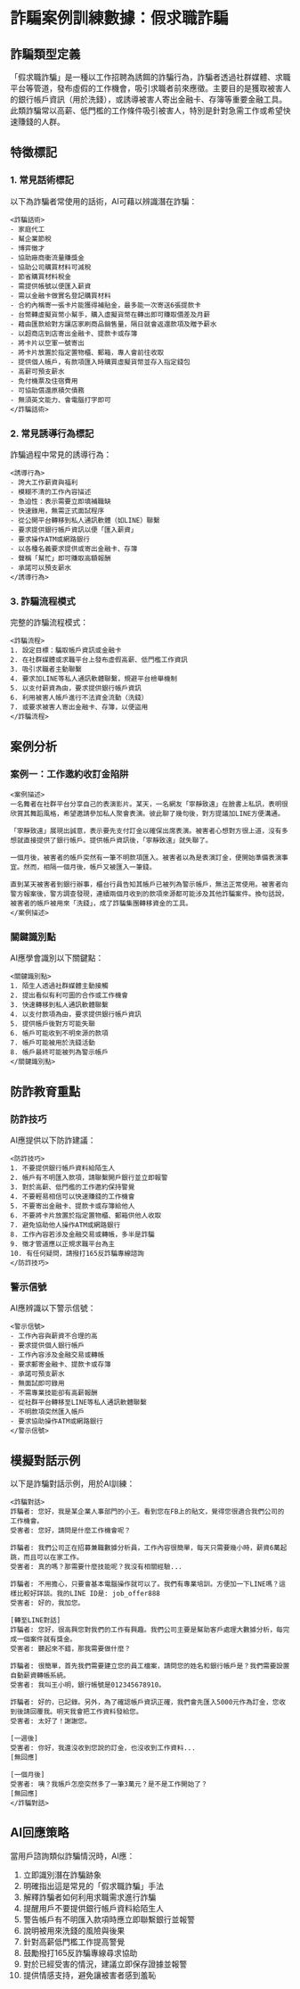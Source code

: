 # 詐騙案例訓練數據：假求職詐騙

## 詐騙類型定義
「假求職詐騙」是一種以工作招聘為誘餌的詐騙行為，詐騙者透過社群媒體、求職平台等管道，發布虛假的工作機會，吸引求職者前來應徵。主要目的是獲取被害人的銀行帳戶資訊（用於洗錢），或誘導被害人寄出金融卡、存簿等重要金融工具。此類詐騙常以高薪、低門檻的工作條件吸引被害人，特別是針對急需工作或希望快速賺錢的人群。

## 特徵標記

### 1. 常見話術標記
以下為詐騙者常使用的話術，AI可藉以辨識潛在詐騙：

```
<詐騙話術>
- 家庭代工
- 幫企業節稅
- 博弈徵才
- 協助廠商衝流量賺獎金
- 協助公司購買材料可減稅
- 節省購買材料稅金
- 需提供帳號以便匯入薪資
- 需以金融卡做實名登記購買材料
- 合約內稱寄一張卡片能獲得補貼金，最多能一次寄送6張提款卡
- 台幣轉虛擬貨幣小幫手，購入虛擬貨幣在轉出即可賺取價差及月薪
- 藉由匯款給對方讓店家刷商品銷售量，隔日就會返還款項及贈予薪水
- 以超商店到店寄出金融卡、提款卡或存簿
- 將卡片以空軍一號寄出
- 將卡片放置於指定置物櫃、郵箱，專人會前往收取
- 提供個人帳戶，有款項匯入時購買虛擬貨幣並存入指定錢包
- 高薪可預支薪水
- 免付機票及住宿費用
- 可協助償還原積欠債務
- 無須英文能力、會電腦打字即可
</詐騙話術>
```

### 2. 常見誘導行為標記
詐騙過程中常見的誘導行為：

```
<誘導行為>
- 誇大工作薪資與福利
- 模糊不清的工作內容描述
- 急迫性：表示需要立即填補職缺
- 快速錄用，無需正式面試程序
- 從公開平台轉移到私人通訊軟體（如LINE）聯繫
- 要求提供銀行帳戶資訊以便「匯入薪資」
- 要求操作ATM或網路銀行
- 以各種名義要求提供或寄出金融卡、存簿
- 聲稱「幫忙」即可賺取高額報酬
- 承諾可以預支薪水
</誘導行為>
```

### 3. 詐騙流程模式
完整的詐騙流程模式：

```
<詐騙流程>
1. 設定目標：騙取帳戶資訊或金融卡
2. 在社群媒體或求職平台上發布虛假高薪、低門檻工作資訊
3. 吸引求職者主動聯繫
4. 要求加LINE等私人通訊軟體聯繫，規避平台檢舉機制
5. 以支付薪資為由，要求提供銀行帳戶資訊
6. 利用被害人帳戶進行不法資金流動（洗錢）
7. 或要求被害人寄出金融卡、存簿，以便盜用
</詐騙流程>
```

## 案例分析

### 案例一：工作邀約收訂金陷阱

```
<案例描述>
一名舞者在社群平台分享自己的表演影片。某天，一名網友「寧靜致遠」在臉書上私訊，表明很欣賞其舞蹈風格，希望邀請參加私人聚會表演。彼此聊了幾句後，對方提議加LINE方便溝通。

「寧靜致遠」展現出誠意，表示要先支付訂金以確保出席表演。被害者心想對方很上道，沒有多想就直接提供了銀行帳戶。提供帳戶資訊後，「寧靜致遠」就失聯了。

一個月後，被害者的帳戶突然有一筆不明款項匯入。被害者以為是表演訂金，便開始準備表演事宜。然而，相隔一個月後，帳戶又被匯入一筆錢。

直到某天被害者到銀行辦事，櫃台行員告知其帳戶已被列為警示帳戶，無法正常使用。被害者向警方報案後，警方調查發現，連續兩個月收到的款項來源都可能涉及其他詐騙案件。換句話說，被害者的帳戶被用來「洗錢」，成了詐騙集團轉移資金的工具。
</案例描述>
```

### 關鍵識別點
AI應學會識別以下關鍵點：

```
<關鍵識別點>
1. 陌生人透過社群媒體主動接觸
2. 提出看似有利可圖的合作或工作機會
3. 快速轉移到私人通訊軟體聯繫
4. 以支付款項為由，要求提供銀行帳戶資訊
5. 提供帳戶後對方可能失聯
6. 帳戶可能收到不明來源的款項
7. 帳戶可能被用於洗錢活動
8. 帳戶最終可能被列為警示帳戶
</關鍵識別點>
```

## 防詐教育重點

### 防詐技巧
AI應提供以下防詐建議：

```
<防詐技巧>
1. 不要提供銀行帳戶資料給陌生人
2. 帳戶有不明匯入款項，請聯繫開戶銀行並立即報警
3. 對於高薪、低門檻的工作邀約保持警覺
4. 不要輕易相信可以快速賺錢的工作機會
5. 不要寄出金融卡、提款卡或存簿給他人
6. 不要將卡片放置於指定置物櫃、郵箱供他人收取
7. 避免協助他人操作ATM或網路銀行
8. 工作內容若涉及金融交易或轉帳，多半是詐騙
9. 徵才管道應以正規求職平台為主
10. 有任何疑問，請撥打165反詐騙專線諮詢
</防詐技巧>
```

### 警示信號
AI應辨識以下警示信號：

```
<警示信號>
- 工作內容與薪資不合理的高
- 要求提供個人銀行帳戶
- 工作內容涉及金融交易或轉帳
- 要求郵寄金融卡、提款卡或存簿
- 承諾可預支薪水
- 無面試即可錄用
- 不需專業技能卻有高薪報酬
- 從社群平台轉移至LINE等私人通訊軟體聯繫
- 不明款項突然匯入帳戶
- 要求協助操作ATM或網路銀行
</警示信號>
```

## 模擬對話示例
以下是詐騙對話示例，用於AI訓練：

```
<詐騙對話>
詐騙者: 您好，我是某企業人事部門的小王。看到您在FB上的貼文，覺得您很適合我們公司的工作機會。
受害者: 您好，請問是什麼工作機會呢？

詐騙者: 我們公司正在招募兼職數據分析員，工作內容很簡單，每天只需要幾小時，薪資6萬起跳，而且可以在家工作。
受害者: 真的嗎？那需要什麼技能呢？我沒有相關經驗...

詐騙者: 不用擔心，只要會基本電腦操作就可以了。我們有專業培訓。方便加一下LINE嗎？這樣比較好詳談。我的LINE ID是: job_offer888
受害者: 好的，我加您。

[轉至LINE對話]
詐騙者: 您好，很高興您對我們的工作有興趣。我們公司主要是幫助客戶處理大數據分析，每完成一個案件就有獎金。
受害者: 聽起來不錯，那我需要做什麼？

詐騙者: 很簡單，首先我們需要建立您的員工檔案，請問您的姓名和銀行帳戶是？我們需要設置自動薪資轉帳系統。
受害者: 我叫王小明，銀行帳號是012345678910。

詐騙者: 好的，已記錄。另外，為了確認帳戶資訊正確，我們會先匯入5000元作為訂金，您收到後請回覆我。明天我會把工作資料發給您。
受害者: 太好了！謝謝您。

[一週後]
受害者: 你好，我還沒收到您說的訂金，也沒收到工作資料...
[無回應]

[一個月後]
受害者: 咦？我帳戶怎麼突然多了一筆3萬元？是不是工作開始了？
[無回應]
</詐騙對話>
```

## AI回應策略
當用戶諮詢類似詐騙情況時，AI應：

1. 立即識別潛在詐騙跡象
2. 明確指出這是常見的「假求職詐騙」手法
3. 解釋詐騙者如何利用求職需求進行詐騙
4. 提醒用戶不要提供銀行帳戶資料給陌生人
5. 警告帳戶有不明匯入款項時應立即聯繫銀行並報警
6. 說明被用來洗錢的風險與後果
7. 針對高薪低門檻工作提高警覺
8. 鼓勵撥打165反詐騙專線尋求協助
9. 對於已經受害的情況，建議立即保存證據並報警
10. 提供情感支持，避免讓被害者感到羞恥 